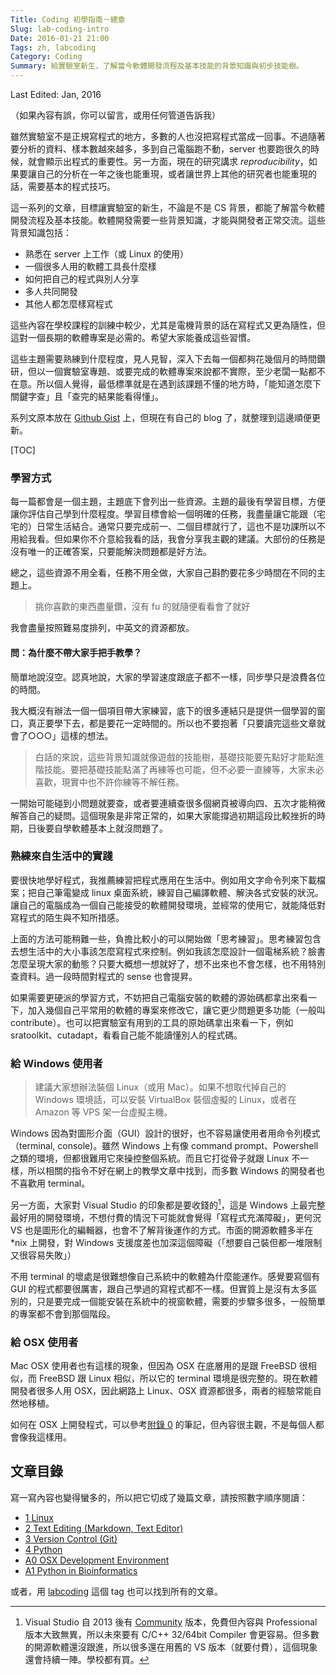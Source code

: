 ```yaml
---
Title: Coding 初學指南－總章
Slug: lab-coding-intro
Date: 2016-01-21 21:00
Tags: zh, labcoding
Category: Coding
Summary: 給實驗室新生，了解當今軟體開發流程及基本技能的背景知識與初步技能樹。
---
```


Last Edited: Jan, 2016

（如果內容有誤，你可以留言，或用任何管道告訴我）

雖然實驗室不是正規寫程式的地方，多數的人也沒把寫程式當成一回事。不過隨著要分析的資料、樣本數越來越多，多到自己電腦跑不動，server 也要跑很久的時候，就會顯示出程式的重要性。另一方面，現在的研究講求 *reproducibility*，如果要讓自己的分析在一年之後也能重現，或者讓世界上其他的研究者也能重現的話，需要基本的程式技巧。

這一系列的文章，目標讓實驗室的新生，不論是不是 CS 背景，都能了解當今軟體開發流程及基本技能。軟體開發需要一些背景知識，才能與開發者正常交流。這些背景知識包括：

- 熟悉在 server 上工作（或 Linux 的使用）
- 一個很多人用的軟體工具長什麼樣
- 如何把自己的程式與別人分享
- 多人共同開發
- 其他人都怎麼樣寫程式

這些內容在學校課程的訓練中較少，尤其是電機背景的話在寫程式又更為隨性，但這對一個長期的軟體專案是必需的。希望大家能養成這些習慣。

這些主題需要熟練到什麼程度，見人見智，深入下去每一個都夠花幾個月的時間鑽研，但以一個實驗室專題、或要完成的軟體專案來說都不實際，至少老闆一點都不在意。所以個人覺得，最低標準就是在遇到該課題不懂的地方時，「能知道怎麼下關鍵字查」且「查完的結果能看得懂」。

系列文原本放在 [Github Gist](https://gist.github.com/ccwang002/368025d3c541ed983892) 上，但現在有自己的 blog 了，就整理到這邊順便更新。

[TOC]

### 學習方式

每一篇都會是一個主題，主題底下會列出一些資源。主題的最後有學習目標，方便讓你評估自己學到什麼程度。學習目標會給一個明確的任務，我盡量讓它能跟（宅宅的）日常生活結合。通常只要完成前一、二個目標就行了，這也不是功課所以不用給我看。但如果你不介意給我看的話，我會分享我主觀的建議。大部份的任務是沒有唯一的正確答案，只要能解決問題都是好方法。

總之，這些資源不用全看，任務不用全做，大家自己斟酌要花多少時間在不同的主題上。

> 挑你喜歡的東西盡量鑽，沒有 fu 的就隨便看看會了就好

我會盡量按照難易度排列，中英文的資源都放。



#### 問：為什麼不帶大家手把手教學？

簡單地說沒空。認真地說，大家的學習速度跟底子都不一樣，同步學只是浪費各位的時間。

我大概沒有辦法一個一個項目帶大家練習，底下的很多連結只是提供一個學習的窗口，真正要學下去，都是要花一定時間的。所以也不要抱著「只要讀完這些文章就會了○○○」這樣的想法。

> 白話的來說，這些背景知識就像遊戲的技能樹，基礎技能要先點好才能點進階技能。要把基礎技能點滿了再練等也可能，但不必要一直練等，大家未必喜歡，現實中也不許你練等不解任務。

一開始可能碰到小問題就要查，或者要連續查很多個網頁被導向四、五次才能稍微解答自己的疑問。這個現象是非常正常的，如果大家能撐過初期這段比較挫折的時期，日後要自學軟體基本上就沒問題了。


### 熟練來自生活中的實踐

要很快地學好程式，我推薦練習把程式應用在生活中。例如用文字命令列來下載檔案；把自己筆電變成 linux 桌面系統，練習自己編譯軟體、解決各式安裝的狀況。讓自己的電腦成為一個自己能接受的軟體開發環境，並經常的使用它，就能降低對寫程式的陌生與不知所措感。

上面的方法可能稍難一些，負擔比較小的可以開始做「思考練習」。思考練習包含去想生活中的大小事該怎麼寫程式來控制。例如我該怎麼設計一個電梯系統？臉書怎麼呈現大家的動態？只要大概想一想就好了，想不出來也不會怎樣，也不用特別查資料。過一段時間對程式的 sense 也會提昇。

如果需要更硬派的學習方式，不妨把自己電腦安裝的軟體的源始碼都拿出來看一下，加入幾個自己平常用的軟體的專案來修改它，讓它更少問題更多功能（一般叫 contribute）。也可以把實驗室有用到的工具的原始碼拿出來看一下，例如 sratoolkit、cutadapt，看看自己能不能讀懂別人的程式碼。


### 給 Windows 使用者

> 建議大家想辦法裝個 Linux（或用 Mac）。如果不想取代掉自己的 Windows 環境話，可以安裝 VirtualBox 裝個虛擬的 Linux，或者在 Amazon 等 VPS 架一台虛擬主機。

Windows 因為對圖形介面（GUI）設計的很好，也不容易讓使用者用命令列模式（terminal, console)。雖然 Windows 上有像 command prompt、Powershell 之類的環境，但都很難用它來操控整個系統。而且它打從骨子就跟 Linux 不一樣，所以相關的指令不好在網上的教學文章中找到，而多數 Windows 的開發者也不喜歡用 terminal。

另一方面，大家對 Visual Studio 的印象都是要收錢的[^註1]，這是 Windows 上最完整最好用的開發環境，不想付費的情況下可能就會覺得「寫程式充滿障礙」，更何況 VS 也是圖形化的編輯器，也會不了解背後運作的方式。市面的開源軟體多半在 *nix 上開發，對 Windows 支援度差也加深這個障礙（「想要自己裝但都一堆限制又很容易失敗」）

不用 terminal 的壞處是很難想像自己系統中的軟體為什麼能運作。感覺要寫個有 GUI 的程式都要很厲害，跟自己學過的寫程式都不一樣。但實質上是沒有太多區別的，只是要完成一個能安裝在系統中的視窗軟體，需要的步驟多很多，一般簡單的專案都不會到那個階段。

[VS Community]: https://www.visualstudio.com/en-us/news/vs2013-community-vs.aspx

[^註1]: Visual Studio 自 2013 後有 [Community][VS Community] 版本，免費但內容與 Professional 版本大致無異，所以未來要有 C/C++ 32/64bit Compiler 會更容易。但多數的開源軟體還沒跟進，所以很多還在用舊的 VS 版本（就要付費），這個現象還會持續一陣。學校都有買。

### 給 OSX 使用者
Mac OSX 使用者也有這樣的現象，但因為 OSX 在底層用的是跟 FreeBSD 很相似，而 FreeBSD 跟 Linux 相似，所以它的 terminal 環境是很完整的。現在軟體開發者很多人用 OSX，因此網路上 Linux、OSX 資源都很多，兩者的經驗常能自然地移植。

如何在 OSX 上開發程式，可以參考[附錄 0][apx0-osx] 的筆記，但內容很主觀，不是每個人都會像我這樣用。


## 文章目錄

寫一寫內容也變得蠻多的，所以把它切成了幾篇文章，請按照數字順序閱讀：

- [1 Linux][chp1-linux]
- [2 Text Editing (Markdown, Text Editor)][chp2-text-editing]
- [3 Version Control (Git)][chp3-git]
- [4 Python][chp4-python]
- [A0 OSX Development Environment][apx0-osx] 
- [A1 Python in Bioinformatics][apx1-bioinfo]

或者，用 [labcoding](/tag/labcoding.html) 這個 tag 也可以找到所有的文章。

[chp1-linux]: {filename}0121_lab_coding_linux.md
[chp2-text-editing]: {filename}0121_lab_coding_text_editing.md
[chp3-git]: {filename}0121_lab_coding_version_control.md
[chp4-python]: {filename}0121_lab_coding_python.md
[apx0-osx]: {filename}0121_lab_coding_a_osx_env.md
[apx1-bioinfo]: {filename}0121_lab_coding_a_bioinfo_python.md
